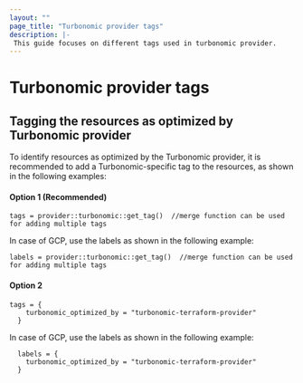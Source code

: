 ```yaml
---
layout: ""
page_title: "Turbonomic provider tags"
description: |-
 This guide focuses on different tags used in turbonomic provider.
---
```


# Turbonomic provider tags

## Tagging the resources as optimized by Turbonomic provider

To identify resources as optimized by the Turbonomic provider, it is recommended to add a Turbonomic-specific tag to the resources, as shown in the following examples:

#### Option 1 **(Recommended)**

```hcl
tags = provider::turbonomic::get_tag()  //merge function can be used for adding multiple tags
```

In case of GCP, use the labels as shown in the following example:

```hcl
labels = provider::turbonomic::get_tag()  //merge function can be used for adding multiple tags
```

#### Option 2

```hcl
tags = {
    turbonomic_optimized_by = "turbonomic-terraform-provider"
  }
```

In case of GCP, use the labels as shown in the following example:

```hcl
  labels = {
    turbonomic_optimized_by = "turbonomic-terraform-provider"
  }
```

